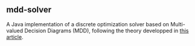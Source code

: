 ## mdd-solver

A Java implementation of a discrete optimization solver based on Multi-valued Decision Diagrams (MDD), following the theory developped in [this article](https://www.andrew.cmu.edu/user/vanhoeve/papers/discrete_opt_with_DDs.pdf).
